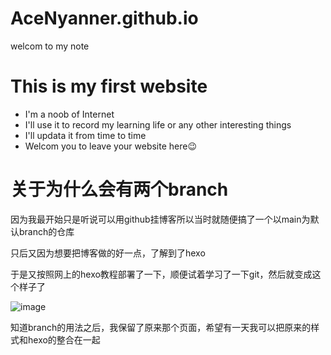 # AceNyanner.github.io
welcom to my note

# This is my first website 

- I'm a noob of Internet
- I'll use it to record my learning life or any other interesting things
- I'll updata it from time to time
- Welcom you to leave your website here😉

# 关于为什么会有两个branch

因为我最开始只是听说可以用github挂博客所以当时就随便搞了一个以main为默认branch的仓库

只后又因为想要把博客做的好一点，了解到了hexo

于是又按照网上的hexo教程部署了一下，顺便试着学习了一下git，然后就变成这个样子了

![image](https://github.com/AceNyanner/AceNyanner.github.io/img/德莉莎.jpg)

知道branch的用法之后，我保留了原来那个页面，希望有一天我可以把原来的样式和hexo的整合在一起

